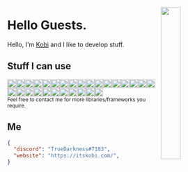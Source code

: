 <img width="30%" src="https://media1.giphy.com/media/AdtvZ8gu9gZ32/giphy.gif?cid=6c09b952ke9egl2js8lb8mk6chzyjao1dm0l5llle55uul8i&ep=v1_gifs_search&rid=giphy.gif&ct=g" align="right" /></div>

<h1> Hello Guests.</h1>
<p align='center'>

</p>
<div size='20px'> Hello, I'm <a href="https://itskobi.com">Kobi</a> and I like to develop stuff.
</div>

<h2> Stuff I can use </h2>
<div style="display: flex; flex-wrap: wrap">
  <img src="https://shields.io/badge/python-3776AB?logo=python&style=for-the-badge&logoColor=white" height="20" />
  <img src="https://shields.io/badge/javascript-F7DF1E?logo=javascript&style=for-the-badge&logoColor=white" height="20" />
  <img src="https://shields.io/badge/HTML5-E34F26?logo=html5&style=for-the-badge&logoColor=white" height="20" />
  <img src="https://shields.io/badge/css3-1572B6?logo=css3&style=for-the-badge&logoColor=white" height="20" />
  <img src="https://shields.io/badge/jquery-0769AD?logo=jquery&style=for-the-badge&logoColor=white" height="20" />
  <img src="https://shields.io/badge/tailwindcss-38B2AC?logo=tailwindcss&style=for-the-badge&logoColor=white" height="20" />
  <img src="https://shields.io/badge/react-61DAFB?logo=react&style=for-the-badge&logoColor=white" height="20" />
  <img src="https://shields.io/badge/nextjs-000000?logo=next.js&style=for-the-badge&logoColor=white" height="20" />
  <img src="https://shields.io/badge/Vuejs-4FC08D?logo=vue.js&style=for-the-badge&logoColor=white" height="20" />
  <img src="https://shields.io/badge/redux-764ABC?logo=redux&style=for-the-badge&logoColor=white" height="20" />
  <img src="https://shields.io/badge/django-092E20?logo=django&style=for-the-badge&logoColor=white" height="20" />
  <img src="https://shields.io/badge/nodejs-339933?logo=node.js&style=for-the-badge&logoColor=white" height="20" />
  <img src="https://shields.io/badge/php-777BB4?logo=php&style=for-the-badge&logoColor=white" height="20" />
  <img src="https://shields.io/badge/expressjs-000000?logo=express&style=for-the-badge&logoColor=white" height="20" />
  <img src="https://shields.io/badge/flask-000000?logo=flask&style=for-the-badge&logoColor=white" height="20" />
  <img src="https://shields.io/badge/mysql-4479A1?logo=mysql&style=for-the-badge&logoColor=white" height="20" />
  <img src="https://shields.io/badge/sqlite-003B57?logo=sqlite&style=for-the-badge&logoColor=white" height="20" />
  <img src="https://shields.io/badge/mongodb-47A248?logo=mongodb&style=for-the-badge&logoColor=white" height="20" />
  <img src="https://shields.io/badge/postgresql-4169E1?logo=postgresql&style=for-the-badge&logoColor=white" height="20" />
  <img src="https://shields.io/badge/git-F05032?logo=git&style=for-the-badge&logoColor=white" height="20" />
  <img src="https://shields.io/badge/heroku-430098?logo=heroku&style=for-the-badge&logoColor=white" height="20" />
  <img src="https://shields.io/badge/cpanel-FF6C2C?logo=cpanel&style=for-the-badge&logoColor=white" height="20" />
  <img src="https://shields.io/badge/vercel-000000?logo=vercel&style=for-the-badge&logoColor=white" height="20" />
  <img src="https://shields.io/badge/socketio-010101?logo=socket.io&style=for-the-badge&logoColor=white" height="20" />
  <img src="https://shields.io/badge/github-181717?logo=github&style=for-the-badge&logoColor=white" height="20" />  
  <img src="https://shields.io/badge/windows-0078D6?logo=windows&style=for-the-badge&logoColor=white" height="20" />
  <img src="https://shields.io/badge/md-black?logo=markdown&style=for-the-badge&logoColor=white" height="20" />
  <img src="https://shields.io/badge/handlebars-000000?logo=Handlebars.js&style=for-the-badge&logoColor=white" height="20" />
 </div>
 <sub>Feel free to contact me for more libraries/frameworks you require.</sub>
<h2> Me </h2>

```JSON
{
  "discord": "TrueDarkness#7183",
  "website": "https://itskobi.com/",
}
```
